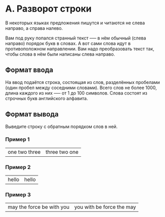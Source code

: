 # A. Разворот строки

В некоторых языках предложения пишутся и читаются не слева направо, а справа налево.

Вам под руку попался странный текст –— в нём обычный (слева направо) порядок букв в словах. А вот сами слова идут в противоположном направлении. Вам надо преобразовать текст так, чтобы слова в нём были написаны слева направо.

## Формат ввода

На ввод подаётся строка, состоящая из слов, разделённых пробелами (один пробел между соседними словами). Всего слов не более 1000, длина каждого из них —– от 1 до 100 символов. Слова состоят из строчных букв английского алфавита.

## Формат вывода

Выведите строку с обратным порядком слов в ней.

### Пример 1

<table><tr>
<td>
one two three
</td>
<td>
three two one
</td>
</tr></table>

### Пример 2

<table><tr>
<td>
hello
</td>
<td>
hello
</td>
</tr></table>

### Пример 3

<table><tr>
<td>
may the force be with you
</td>
<td>
you with be force the may
</td>
</tr></table>
